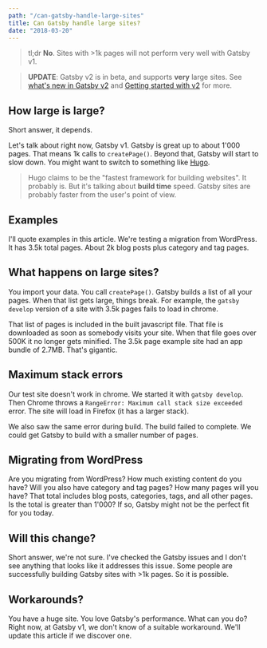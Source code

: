 ```yaml
---
path: "/can-gatsby-handle-large-sites"
title: Can Gatsby handle large sites?
date: "2018-03-20"
---
```

> tl;dr **No**. Sites with >1k pages will not perform very well with Gatsby v1.

> **UPDATE**: Gatsby v2 is in beta, and supports **very** large sites. See [what's new in Gatsby v2](/whats-new-in-gatsby-v2) and [Getting started with v2](/getting-started-with-gatsby-v2) for more.


## How large is large?

Short answer, it depends.

Let's talk about right now, Gatsby v1. Gatsby is great up to about 1'000 pages. That means 1k calls to `createPage()`. Beyond that, Gatsby will start to slow down. You might want to switch to something like [Hugo](https://gohugo.io/).

> Hugo claims to be the "fastest framework for building websites". It probably is. But it's talking about **build time** speed. Gatsby sites are probably faster from the user's point of view.

## Examples

I'll quote examples in this article. We're testing a migration from WordPress. It has 3.5k total pages. About 2k blog posts plus category and tag pages.

## What happens on large sites?

You import your data. You call `createPage()`. Gatsby builds a list of all your pages. When that list gets large, things break. For example, the `gatsby develop` version of a site with 3.5k pages fails to load in chrome.

That list of pages is included in the built javascript file. That file is downloaded as soon as somebody visits your site. When that file goes over 500K it no longer gets minified. The 3.5k page example site had an app bundle of 2.7MB. That's gigantic.

## Maximum stack errors

Our test site doesn't work in chrome. We started it with `gatsby develop`. Then Chrome throws a `RangeError: Maximum call stack size exceeded` error. The site will load in Firefox (it has a larger stack).

We also saw the same error during build. The build failed to complete. We could get Gatsby to build with a smaller number of pages.


## Migrating from WordPress

Are you migrating from WordPress? How much existing content do you have? Will you also have category and tag pages? How many pages will you have? That total includes blog posts, categories, tags, and all other pages. Is the total is greater than 1'000? If so, Gatsby might not be the perfect fit for you today.

## Will this change?

Short answer, we're not sure. I've checked the Gatsby issues and I don't see anything that looks like it addresses this issue. Some people are successfully building Gatsby sites with >1k pages. So it is possible.

## Workarounds?

You have a huge site. You love Gatsby's performance. What can you do? Right now, at Gatsby v1, we don't know of a suitable workaround. We'll update this article if we discover one.
